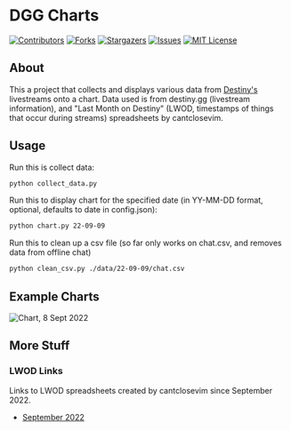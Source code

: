 # DGG Charts

[![Contributors][contributors-shield]][contributors-url]
[![Forks][forks-shield]][forks-url]
[![Stargazers][stars-shield]][stars-url]
[![Issues][issues-shield]][issues-url]
[![MIT License][license-shield]][license-url]

## About

This a project that collects and displays various data from [Destiny's](https://www.youtube.com/user/destiny) 
livestreams onto a chart. Data used is from destiny.gg (livestream information), and "Last Month on Destiny" (LWOD, timestamps of things that occur during streams) 
spreadsheets by cantclosevim.

## Usage

Run this is collect data:
```sh
python collect_data.py
```

Run this to display chart for the specified date (in YY-MM-DD format, optional, defaults to date in config.json):
```sh
python chart.py 22-09-09
```

Run this to clean up a csv file (so far only works on chat.csv, and removes data from offline chat)
```sh
python clean_csv.py ./data/22-09-09/chat.csv
```

## Example Charts

![Chart, 8 Sept 2022](https://i.imgur.com/T8z6YCE.png)

## More Stuff

### LWOD Links

Links to LWOD spreadsheets created by cantclosevim since September 2022.

- [September 2022](https://docs.google.com/spreadsheets/d/1vkx2vxMiNkoqRXRfWrZJms_k7-toLWXxHIE2MJJPv5Y/edit?usp=sharing)


[contributors-shield]: https://img.shields.io/github/contributors/Fritz-02/dgg-charts.svg?style=for-the-badge
[contributors-url]: https://github.com/Fritz-02/dgg-charts/graphs/contributors
[forks-shield]: https://img.shields.io/github/forks/Fritz-02/dgg-charts.svg?style=for-the-badge
[forks-url]: https://github.com/Fritz-02/dgg-charts/network/members
[stars-shield]: https://img.shields.io/github/stars/Fritz-02/dgg-charts.svg?style=for-the-badge
[stars-url]: https://github.com/Fritz-02/dgg-charts/stargazers
[issues-shield]: https://img.shields.io/github/issues/Fritz-02/dgg-charts.svg?style=for-the-badge
[issues-url]: https://github.com/Fritz-02/dgg-charts/issues
[license-shield]: https://img.shields.io/github/license/Fritz-02/dgg-charts.svg?style=for-the-badge
[license-url]: https://github.com/Fritz-02/dgg-charts/blob/master/LICENSE
